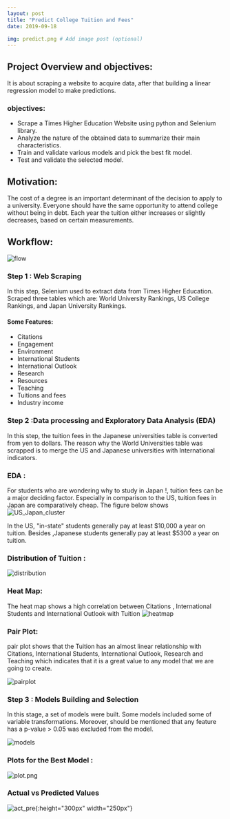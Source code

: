 ```yaml
---
layout: post
title: "Predict College Tuition and Fees"
date: 2019-09-18 

img: predict.png # Add image post (optional)
---
```




## Project Overview and objectives: 
It is about scraping a website to acquire data, after that building a linear regression model to make predictions.

### objectives: 
+ Scrape a Times Higher Education Website using python and Selenium library.
+ Analyze the nature of the obtained data to summarize their main characteristics.
+ Train and validate various models and pick the best fit model.
+ Test and validate the selected model.

## Motivation:
The cost of a degree is an important determinant of the decision to apply to a university.  Everyone should have the same opportunity to attend college without being in debt. Each year the tuition either increases or slightly decreases, based on certain measurements.


## Workflow:

![flow]({{site.url}}/assets/img/flow.png)

### Step 1 : Web Scraping
In this step, Selenium used to extract data from Times Higher Education. Scraped three tables which are: World University Rankings, US  College Rankings, and Japan University Rankings. 
#### Some Features:
+ Citations
+ Engagement
+ Environment
+ International Students
+ International Outlook
+ Research
+ Resources
+ Teaching
+ Tuitions and fees
+ Industry income

### Step 2 :Data processing and Exploratory Data Analysis (EDA)

In this step, the tuition fees in the Japanese universities table is converted from yen to dollars. The reason why the World Universities table was scrapped is to merge the US and Japanese universities with International indicators.

### EDA :
 For students who are wondering why to study in Japan !, tuition fees can be a major deciding factor. Especially in comparison to the US, tuition fees in Japan are comparatively cheap.
The figure below shows 
![US_Japan_cluster]({{site.url}}/assets/img/US_JAP.png)

In the US, "in-state" students generally pay at least $10,000 a year on tuition.
Besides ,Japanese students generally pay at least $5300 a year on tuition.


### Distribution of Tuition :  

![distribution]({{site.url}}/assets/img/distributions.png)


### Heat Map:  
The heat map shows a  high correlation between Citations , International Students and International Outlook with Tuition
![heatmap]({{site.url}}/assets/img/cor.png)

### Pair Plot:
pair plot shows that the Tuition has an almost linear relationship with Citations, International Students, International Outlook, Research and Teaching which indicates that it is a great value to any model that we are going to create.

![pairplot]({{site.url}}/assets/img/pairplot.png)


### Step 3 : Models Building and Selection
In this stage, a set of models were built. Some models included some of  variable transformations. Moreover, should be mentioned that any feature has a p-value > 0.05 was excluded from the model.

![models]({{site.url}}/assets/img/models.png)


### Plots for the Best Model :

![plot.png]({{site.url}}/assets/img/plot.png)

### Actual vs Predicted Values


![act_pre]({{site.url}}/assets/img/act_pre.png){:height="300px" width="250px"}

